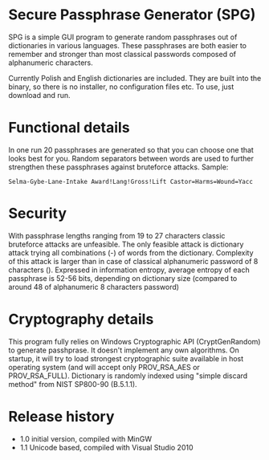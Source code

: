 # Secure Passphrase Generator (SPG)

SPG is a simple GUI program to generate random passphrases out of dictionaries in various languages. These passphrases are both easier to remember and stronger than most classical passwords composed of alphanumeric characters.

Currently Polish and English dictionaries are included. They are built into the binary, so there is no installer, no configuration files etc. To use, just download and run.

# Functional details

In one run 20 passphrases are generated so that you can choose one that looks best for you. Random separators between words are used to further strengthen these passphrases against bruteforce attacks. Sample:

`Selma-Gybe-Lane-Intake
Award!Lang!Gross!Lift
Castor=Harms=Wound=Yacc`

# Security

With passphrase lengths ranging from 19 to 27 characters classic bruteforce attacks are unfeasible. The only feasible attack is dictionary attack trying all combinations (-) of words from the dictionary. Complexity of this attack is larger than in case of classical alphanumeric password of 8 characters (). Expressed in information entropy, average entropy of each passphrase is 52-56 bits, depending on dictionary size (compared to around 48 of alphanumeric 8 characters password)

# Cryptography details

This program fully relies on Windows Cryptographic API (CryptGenRandom) to generate passhprase. It doesn't implement any own algorithms. On startup, it will try to load strongest cryptographic suite available in host operating system (and will accept only PROV_RSA_AES or PROV_RSA_FULL). Dictionary is randomly indexed using "simple discard method" from NIST SP800-90 (B.5.1.1).

# Release history

* 1.0		initial version, compiled with MinGW
* 1.1		Unicode based, compiled with Visual Studio 2010